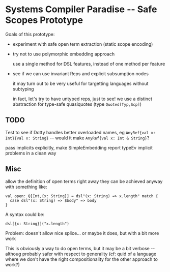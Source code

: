# Systems Compiler Paradise -- Safe Scopes Prototype
Goals of this prototype:

 - experiment with safe open term extraction (static scope encoding)

 - try not to use polymorphic embedding approach

    use a single method for DSL features, instead of one method per feature

 - see if we can use invariant Reps and explicit subsumption nodes

    it may turn out to be very useful for targetting languages without subtyping
    
    in fact, let's try to have untyped reps, just to see!
    we use a distinct abstraction for type-safe quasiquotes (type `Quoted[Typ,Scp]`)
	

## TODO

Test to see if Dotty handles better overloaded names,
eg `AnyRef{val x: Int}{val x: String}`
-- would it make `AnyRef{val x: Int & String}`?


pass implicits explicitly, make SimpleEmbedding report typeEv implicit problems in a clean way


## Misc


allow the definition of open terms right away
they can be achieved anyway with something like:
```
val open: Q[Int,{x: String}] = dsl"(x: String) => x.length" match {
  case dsl"(x: String) => $body" => body
}
```
A syntax could be:
```
dsl[{x: String}]("x.length")
```
Problem: doesn't allow nice splice... or maybe it does, but with a bit more work

This is obviously a way to do open terms, but it may be a bit verbose
-- althoug probably safer with respect to generality (cf: quid of a language where we don't have the right compositionality for the other approach to work?)






